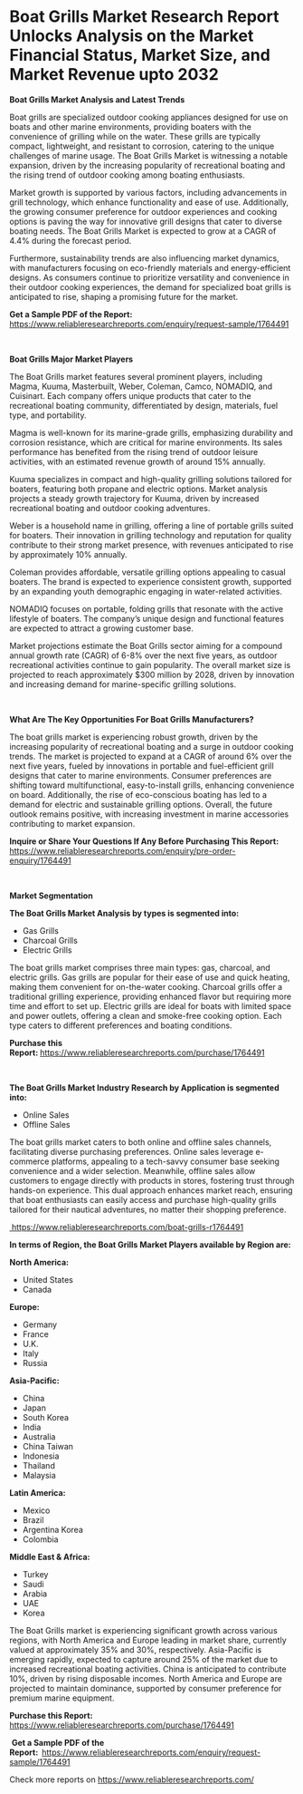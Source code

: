 <p><h1>Boat Grills Market Research Report Unlocks Analysis on the Market Financial Status, Market Size, and Market Revenue upto 2032</h1></p><p><strong>Boat Grills Market Analysis and Latest Trends</strong></p>
<p><p>Boat grills are specialized outdoor cooking appliances designed for use on boats and other marine environments, providing boaters with the convenience of grilling while on the water. These grills are typically compact, lightweight, and resistant to corrosion, catering to the unique challenges of marine usage. The Boat Grills Market is witnessing a notable expansion, driven by the increasing popularity of recreational boating and the rising trend of outdoor cooking among boating enthusiasts.</p><p>Market growth is supported by various factors, including advancements in grill technology, which enhance functionality and ease of use. Additionally, the growing consumer preference for outdoor experiences and cooking options is paving the way for innovative grill designs that cater to diverse boating needs. The Boat Grills Market is expected to grow at a CAGR of 4.4% during the forecast period. </p><p>Furthermore, sustainability trends are also influencing market dynamics, with manufacturers focusing on eco-friendly materials and energy-efficient designs. As consumers continue to prioritize versatility and convenience in their outdoor cooking experiences, the demand for specialized boat grills is anticipated to rise, shaping a promising future for the market.</p></p>
<p><strong>Get a Sample PDF of the Report:&nbsp;</strong> <a href="https://www.reliableresearchreports.com/enquiry/request-sample/1764491?utm_campaign=3275&utm_medium=2&utm_source=Github&utm_content=ia&utm_term=05042025&utm_id=boat-grills">https://www.reliableresearchreports.com/enquiry/request-sample/1764491</a></p>
<p>&nbsp;</p>
<p><strong>Boat Grills Major Market Players</strong></p>
<p><p>The Boat Grills market features several prominent players, including Magma, Kuuma, Masterbuilt, Weber, Coleman, Camco, NOMADIQ, and Cuisinart. Each company offers unique products that cater to the recreational boating community, differentiated by design, materials, fuel type, and portability.</p><p>Magma is well-known for its marine-grade grills, emphasizing durability and corrosion resistance, which are critical for marine environments. Its sales performance has benefited from the rising trend of outdoor leisure activities, with an estimated revenue growth of around 15% annually.</p><p>Kuuma specializes in compact and high-quality grilling solutions tailored for boaters, featuring both propane and electric options. Market analysis projects a steady growth trajectory for Kuuma, driven by increased recreational boating and outdoor cooking adventures.</p><p>Weber is a household name in grilling, offering a line of portable grills suited for boaters. Their innovation in grilling technology and reputation for quality contribute to their strong market presence, with revenues anticipated to rise by approximately 10% annually.</p><p>Coleman provides affordable, versatile grilling options appealing to casual boaters. The brand is expected to experience consistent growth, supported by an expanding youth demographic engaging in water-related activities.</p><p>NOMADIQ focuses on portable, folding grills that resonate with the active lifestyle of boaters. The company’s unique design and functional features are expected to attract a growing customer base.</p><p>Market projections estimate the Boat Grills sector aiming for a compound annual growth rate (CAGR) of 6-8% over the next five years, as outdoor recreational activities continue to gain popularity. The overall market size is projected to reach approximately $300 million by 2028, driven by innovation and increasing demand for marine-specific grilling solutions.</p></p>
<p>&nbsp;</p>
<p><strong>What Are The Key Opportunities For Boat Grills Manufacturers?</strong></p>
<p><p>The boat grills market is experiencing robust growth, driven by the increasing popularity of recreational boating and a surge in outdoor cooking trends. The market is projected to expand at a CAGR of around 6% over the next five years, fueled by innovations in portable and fuel-efficient grill designs that cater to marine environments. Consumer preferences are shifting toward multifunctional, easy-to-install grills, enhancing convenience on board. Additionally, the rise of eco-conscious boating has led to a demand for electric and sustainable grilling options. Overall, the future outlook remains positive, with increasing investment in marine accessories contributing to market expansion.</p></p>
<p><strong>Inquire or Share Your Questions If Any Before Purchasing This Report:</strong> <a href="https://www.reliableresearchreports.com/enquiry/pre-order-enquiry/1764491?utm_campaign=3275&utm_medium=2&utm_source=Github&utm_content=ia&utm_term=05042025&utm_id=boat-grills">https://www.reliableresearchreports.com/enquiry/pre-order-enquiry/1764491</a></p>
<p>&nbsp;</p>
<p><strong>Market Segmentation</strong></p>
<p><strong>The Boat Grills Market Analysis by types is segmented into:</strong></p>
<p><ul><li>Gas Grills</li><li>Charcoal Grills</li><li>Electric Grills</li></ul></p>
<p><p>The boat grills market comprises three main types: gas, charcoal, and electric grills. Gas grills are popular for their ease of use and quick heating, making them convenient for on-the-water cooking. Charcoal grills offer a traditional grilling experience, providing enhanced flavor but requiring more time and effort to set up. Electric grills are ideal for boats with limited space and power outlets, offering a clean and smoke-free cooking option. Each type caters to different preferences and boating conditions.</p></p>
<p><strong>Purchase this Report:&nbsp;</strong><a href="https://www.reliableresearchreports.com/purchase/1764491?utm_campaign=3275&utm_medium=2&utm_source=Github&utm_content=ia&utm_term=05042025&utm_id=boat-grills">https://www.reliableresearchreports.com/purchase/1764491</a></p>
<p>&nbsp;</p>
<p><strong>The Boat Grills Market Industry Research by Application is segmented into:</strong></p>
<p><ul><li>Online Sales</li><li>Offline Sales</li></ul></p>
<p><p>The boat grills market caters to both online and offline sales channels, facilitating diverse purchasing preferences. Online sales leverage e-commerce platforms, appealing to a tech-savvy consumer base seeking convenience and a wider selection. Meanwhile, offline sales allow customers to engage directly with products in stores, fostering trust through hands-on experience. This dual approach enhances market reach, ensuring that boat enthusiasts can easily access and purchase high-quality grills tailored for their nautical adventures, no matter their shopping preference.</p></p>
<p><a href="https://www.reliableresearchreports.com/boat-grills-r1764491?utm_campaign=3275&utm_medium=2&utm_source=Github&utm_content=ia&utm_term=05042025&utm_id=boat-grills">&nbsp;https://www.reliableresearchreports.com/boat-grills-r1764491</a></p>
<p><strong>In terms of Region, the Boat Grills Market Players available by Region are:</strong></p>
<p>
    <p> <strong> North America: </strong>
        <ul>
            <li>United States</li>
            <li>Canada</li>
        </ul>
        </p> 
    <p> <strong> Europe: </strong>
        <ul>
            <li>Germany</li>
            <li>France</li>
            <li>U.K.</li>
            <li>Italy</li>
            <li>Russia</li>
        </ul>
        </p> 
    <p> <strong> Asia-Pacific: </strong>
        <ul>
            <li>China</li>
            <li>Japan</li>
            <li>South Korea</li>
            <li>India</li>
            <li>Australia</li>
            <li>China Taiwan</li>
            <li>Indonesia</li>
            <li>Thailand</li>
            <li>Malaysia</li>
        </ul>
        </p> 
    <p> <strong> Latin America: </strong>
        <ul>
            <li>Mexico</li>
            <li>Brazil</li>
            <li>Argentina Korea</li>
            <li>Colombia</li>
        </ul>
        </p> 
    <p> <strong> Middle East & Africa: </strong>
        <ul>
            <li>Turkey</li>
            <li>Saudi</li>
            <li>Arabia</li>
            <li>UAE</li>
            <li>Korea</li>
        </ul>
    </p>
    </p>
<p><p>The Boat Grills market is experiencing significant growth across various regions, with North America and Europe leading in market share, currently valued at approximately 35% and 30%, respectively. Asia-Pacific is emerging rapidly, expected to capture around 25% of the market due to increased recreational boating activities. China is anticipated to contribute 10%, driven by rising disposable incomes. North America and Europe are projected to maintain dominance, supported by consumer preference for premium marine equipment.</p></p>
<p><strong>Purchase this Report: </strong><a href="https://www.reliableresearchreports.com/purchase/1764491?utm_campaign=3275&utm_medium=2&utm_source=Github&utm_content=ia&utm_term=05042025&utm_id=boat-grills">https://www.reliableresearchreports.com/purchase/1764491</a></p>
<p>&nbsp;<strong>Get a Sample PDF of the Report:&nbsp;&nbsp;</strong><a href="https://www.reliableresearchreports.com/enquiry/request-sample/1764491?utm_campaign=3275&utm_medium=2&utm_source=Github&utm_content=ia&utm_term=05042025&utm_id=boat-grills">https://www.reliableresearchreports.com/enquiry/request-sample/1764491</a></p>
<p><strong></strong></p>
<p>Check more reports on <a href="https://www.reliableresearchreports.com/?utm_campaign=3275&utm_medium=2&utm_source=Github&utm_content=ia&utm_term=05042025&utm_id=boat-grills">https://www.reliableresearchreports.com/</a></p>